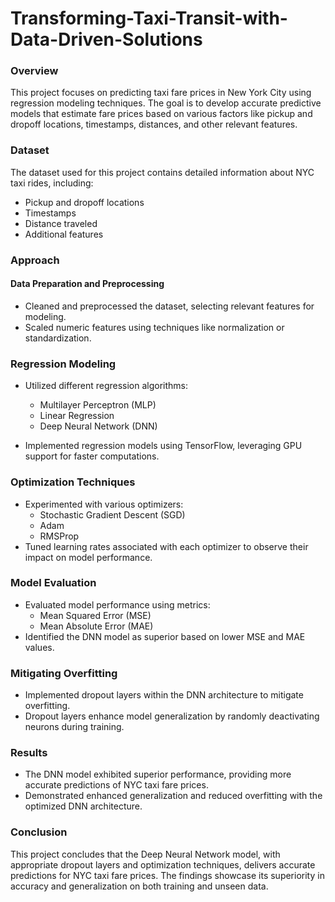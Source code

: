 # Transforming-Taxi-Transit-with-Data-Driven-Solutions

### Overview

This project focuses on predicting taxi fare prices in New York City using regression modeling techniques. The goal is to develop accurate predictive models that estimate fare prices based on various factors like pickup and dropoff locations, timestamps, distances, and other relevant features.

### Dataset

The dataset used for this project contains detailed information about NYC taxi rides, including:

* Pickup and dropoff locations
* Timestamps
* Distance traveled
* Additional features

### Approach

#### Data Preparation and Preprocessing
 - Cleaned and preprocessed the dataset, selecting relevant features for modeling.
 - Scaled numeric features using techniques like normalization or standardization.

### Regression Modeling
- Utilized different regression algorithms:
   - Multilayer Perceptron (MLP)
   - Linear Regression
   - Deep Neural Network (DNN)

- Implemented regression models using TensorFlow, leveraging GPU support for faster computations.

### Optimization Techniques
- Experimented with various optimizers:
  - Stochastic Gradient Descent (SGD)
  - Adam
  - RMSProp
- Tuned learning rates associated with each optimizer to observe their impact on model performance.

### Model Evaluation
- Evaluated model performance using metrics:
  - Mean Squared Error (MSE)
  - Mean Absolute Error (MAE)
- Identified the DNN model as superior based on lower MSE and MAE values.

### Mitigating Overfitting
- Implemented dropout layers within the DNN architecture to mitigate overfitting.
- Dropout layers enhance model generalization by randomly deactivating neurons during training.

### Results

- The DNN model exhibited superior performance, providing more accurate predictions of NYC taxi fare prices.
- Demonstrated enhanced generalization and reduced overfitting with the optimized DNN architecture.

### Conclusion

This project concludes that the Deep Neural Network model, with appropriate dropout layers and optimization techniques, delivers accurate predictions for NYC taxi fare prices. The findings showcase its superiority in accuracy and generalization on both training and unseen data.
